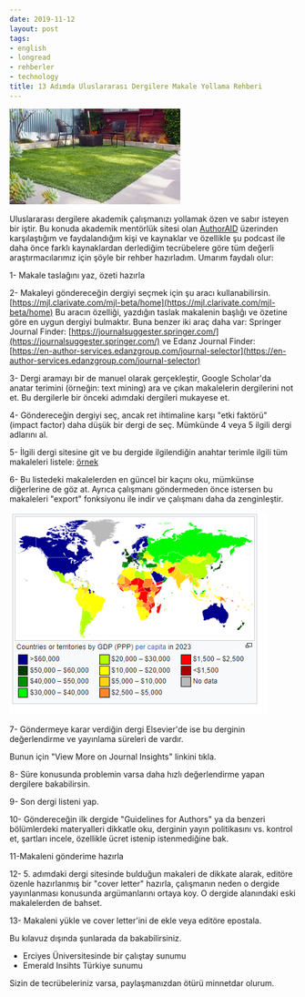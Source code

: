 ```yaml
---
date: 2019-11-12
layout: post
tags:
- english
- longread
- rehberler
- technology
title: 13 Adımda Uluslararası Dergilere Makale Yollama Rehberi
---
```


![academic journals ile ilgili görsel sonucu"](/images/images)

Uluslararası dergilere akademik çalışmanızı yollamak özen ve sabır isteyen bir iştir. Bu konuda akademik mentörlük sitesi olan [AuthorAID](https://www.authoraid.info/en/) üzerinden karşılaştığım ve faydalandığım kişi ve kaynaklar ve özellikle şu podcast ile daha önce farklı kaynaklardan derlediğim tecrübelere göre tüm değerli araştırmacılarımız için şöyle bir rehber hazırladım. Umarım faydalı olur:

1- Makale taslağını yaz, özeti hazırla

2- Makaleyi göndereceğin dergiyi seçmek için şu aracı kullanabilirsin. [https://mjl.clarivate.com/mjl-beta/home](https://mjl.clarivate.com/mjl-beta/home) Bu aracın özelliği, yazdığın taslak makalenin başlığı ve özetine göre en uygun dergiyi bulmaktır. Buna benzer iki araç daha var: Springer Journal Finder: [https://journalsuggester.springer.com/](https://journalsuggester.springer.com/) ve Edanz Journal Finder: [https://en-author-services.edanzgroup.com/journal-selector](https://en-author-services.edanzgroup.com/journal-selector)

3- Dergi aramayı bir de manuel olarak gerçekleştir, Google Scholar'da anatar terimini (örneğin: text mining) ara ve çıkan makalelerin dergilerini not et. Bu dergilerle bir önceki adımdaki dergileri mukayese et.

4- Göndereceğin dergiyi seç, ancak ret ihtimaline karşı "etki faktörü" (impact factor) daha düşük bir dergi de seç. Mümkünde 4 veya 5 ilgili dergi adlarını al.

5- İlgili dergi sitesine git ve bu dergide ilgilendiğin anahtar terimle ilgili tüm makaleleri listele: [örnek](https://www.sciencedirect.com/search/advanced?qs=%22text%20mining%22&pub=Expert%20Systems%20with%20Applications&cid=271506&years=2020%2C2019%2C2018&offset=0)

6- Bu listedeki makalelerden en güncel bir kaçını oku, mümkünse diğerlerine de göz at. Ayrıca çalışmanı göndermeden önce istersen bu makaleleri "export" fonksiyonu ile indir ve çalışmanı daha da zenginleştir.

![](/images/image.png)

7- Göndermeye karar verdiğin dergi Elsevier'de ise bu derginin değerlendirme ve yayınlama süreleri de vardır.

Bunun için "View More on Journal Insights" linkini tıkla.

8- Süre konusunda problemin varsa daha hızlı değerlendirme yapan dergilere bakabilirsin.

9- Son dergi listeni yap.

10- Göndereceğin ilk dergide "Guidelines for Authors" ya da benzeri bölümlerdeki materyalleri dikkatle oku, derginin yayın politikasını vs. kontrol et, şartları incele, özellikle ücret istenip istenmediğine bak.

11-Makaleni gönderime hazırla

12- 5. adımdaki dergi sitesinde bulduğun makaleri de dikkate alarak, editöre özenle hazırlanmış bir "cover letter" hazırla, çalışmanın neden o dergide yayınlanması konusunda argümanlarını ortaya koy. O dergide alanındaki eski makalelerden de bahset.

13- Makaleni yükle ve cover letter'ini de ekle veya editöre epostala.  

Bu kılavuz dışında şunlarada da bakabilirsiniz.

- Erciyes Üniversitesinde bir çalıştay sunumu
- Emerald Insihts Türkiye sunumu

Sizin de tecrübeleriniz varsa, paylaşmanızdan ötürü minnetdar olurum.
